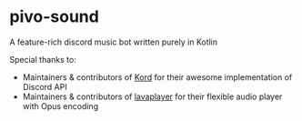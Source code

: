 # pivo-sound
A feature-rich discord music bot written purely in Kotlin

Special thanks to:
* Maintainers & contributors of [Kord](https://github.com/kordlib/kord) for their awesome implementation of Discord API
* Maintainers & contributors of [lavaplayer](https://github.com/sedmelluq/lavaplayer) for their flexible audio player with Opus encoding
